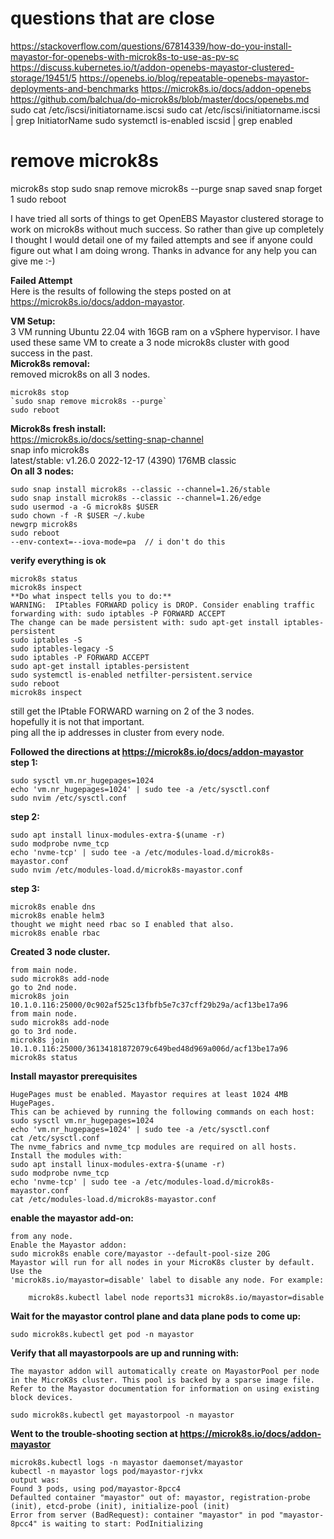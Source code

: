# questions that are close
https://stackoverflow.com/questions/67814339/how-do-you-install-mayastor-for-openebs-with-microk8s-to-use-as-pv-sc
https://discuss.kubernetes.io/t/addon-openebs-mayastor-clustered-storage/19451/5
https://openebs.io/blog/repeatable-openebs-mayastor-deployments-and-benchmarks
https://microk8s.io/docs/addon-openebs
https://github.com/balchua/do-microk8s/blob/master/docs/openebs.md
sudo cat /etc/iscsi/initiatorname.iscsi
sudo cat /etc/iscsi/initiatorname.iscsi | grep InitiatorName
sudo systemctl is-enabled iscsid | grep enabled

# remove microk8s
microk8s stop
sudo snap remove microk8s --purge
snap saved
snap forget 1
sudo reboot

I have tried all sorts of things to get OpenEBS Mayastor clustered storage to work on microk8s without much success. So rather than give up completely I thought I would detail one of my failed attempts and see if anyone could figure out what I am doing wrong. Thanks in advance for any help you can give me :-)  

**Failed Attempt**  
Here is the results of following the steps posted on at https://microk8s.io/docs/addon-mayastor.  

**VM Setup:**  
3 VM running Ubuntu 22.04 with 16GB ram on a vSphere hypervisor. I have used these same VM to create a 3 node microk8s cluster with good success in the past.  
**Microk8s removal:**  
removed microk8s on all 3 nodes.  
```
microk8s stop  
`sudo snap remove microk8s --purge`  
sudo reboot
```
**Microk8s fresh install:**  
https://microk8s.io/docs/setting-snap-channel  
snap info microk8s  
latest/stable:         v1.26.0  2022-12-17 (4390) 176MB classic  
**On all 3 nodes:**  
```
sudo snap install microk8s --classic --channel=1.26/stable  
sudo snap install microk8s --classic --channel=1.26/edge
sudo usermod -a -G microk8s $USER  
sudo chown -f -R $USER ~/.kube  
newgrp microk8s  
sudo reboot  
--env-context=--iova-mode=pa  // i don't do this
```
**verify everything is ok**  
```
microk8s status  
microk8s inspect  
**Do what inspect tells you to do:**  
WARNING:  IPtables FORWARD policy is DROP. Consider enabling traffic forwarding with: sudo iptables -P FORWARD ACCEPT 
The change can be made persistent with: sudo apt-get install iptables-persistent  
sudo iptables -S  
sudo iptables-legacy -S  
sudo iptables -P FORWARD ACCEPT  
sudo apt-get install iptables-persistent  
sudo systemctl is-enabled netfilter-persistent.service  
sudo reboot  
microk8s inspect  
```
still get the IPtable FORWARD warning on 2 of the 3 nodes.  
hopefully it is not that important.  
ping all the ip addresses in cluster from every node.  

**Followed the directions at https://microk8s.io/docs/addon-mayastor**  
**step 1:**  
```
sudo sysctl vm.nr_hugepages=1024  
echo 'vm.nr_hugepages=1024' | sudo tee -a /etc/sysctl.conf  
sudo nvim /etc/sysctl.conf  
```
**step 2:**  
```
sudo apt install linux-modules-extra-$(uname -r)  
sudo modprobe nvme_tcp  
echo 'nvme-tcp' | sudo tee -a /etc/modules-load.d/microk8s-mayastor.conf  
sudo nvim /etc/modules-load.d/microk8s-mayastor.conf  
```
**step 3:**  
```
microk8s enable dns  
microk8s enable helm3  
thought we might need rbac so I enabled that also.  
microk8s enable rbac  
```
**Created 3 node cluster.**  
```
from main node.  
sudo microk8s add-node  
go to 2nd node.  
microk8s join 10.1.0.116:25000/0c902af525c13fbfb5e7c37cff29b29a/acf13be17a96  
from main node.  
sudo microk8s add-node  
go to 3rd node.  
microk8s join 10.1.0.116:25000/36134181872079c649bed48d969a006d/acf13be17a96  
microk8s status  
```
**Install mayastor prerequisites**  
```
HugePages must be enabled. Mayastor requires at least 1024 4MB HugePages.
This can be achieved by running the following commands on each host:
sudo sysctl vm.nr_hugepages=1024
echo 'vm.nr_hugepages=1024' | sudo tee -a /etc/sysctl.conf
cat /etc/sysctl.conf
The nvme_fabrics and nvme_tcp modules are required on all hosts. Install the modules with:
sudo apt install linux-modules-extra-$(uname -r)
sudo modprobe nvme_tcp
echo 'nvme-tcp' | sudo tee -a /etc/modules-load.d/microk8s-mayastor.conf
cat /etc/modules-load.d/microk8s-mayastor.conf

```
**enable the mayastor add-on:**
```  
from any node.  
Enable the Mayastor addon:
sudo microk8s enable core/mayastor --default-pool-size 20G
Mayastor will run for all nodes in your MicroK8s cluster by default. Use the
'microk8s.io/mayastor=disable' label to disable any node. For example:

    microk8s.kubectl label node reports31 microk8s.io/mayastor=disable
```
**Wait for the mayastor control plane and data plane pods to come up:**  
```
sudo microk8s.kubectl get pod -n mayastor

```

**Verify that all mayastorpools are up and running with:**  
```
The mayastor addon will automatically create on MayastorPool per node in the MicroK8s cluster. This pool is backed by a sparse image file. Refer to the Mayastor documentation for information on using existing block devices.

sudo microk8s.kubectl get mayastorpool -n mayastor
```
**Went to the trouble-shooting section at https://microk8s.io/docs/addon-mayastor**  
```
microk8s.kubectl logs -n mayastor daemonset/mayastor
kubectl -n mayastor logs pod/mayastor-rjvkx
output was:
Found 3 pods, using pod/mayastor-8pcc4
Defaulted container "mayastor" out of: mayastor, registration-probe (init), etcd-probe (init), initialize-pool (init)
Error from server (BadRequest): container "mayastor" in pod "mayastor-8pcc4" is waiting to start: PodInitializing
```
